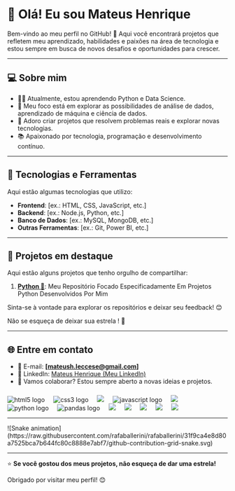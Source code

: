 # 👋 Olá! Eu sou Mateus Henrique 

Bem-vindo ao meu perfil no GitHub! 🚀 Aqui você encontrará projetos que refletem meu aprendizado, habilidades e paixões na área de tecnologia e estou sempre em busca de novos desafios e oportunidades para crescer.

---

## 💻 Sobre mim 

- 👨‍💻 Atualmente, estou aprendendo Python e Data Science.  
- 🎯 Meu foco está em explorar as possibilidades de análise de dados, aprendizado de máquina e ciência de dados.
- 🚀 Adoro criar projetos que resolvem problemas reais e explorar novas tecnologias.  
- 📚 Apaixonado por tecnologia, programação e desenvolvimento contínuo.

---

## 🚀 Tecnologias e Ferramentas  

Aqui estão algumas tecnologias que utilizo:

- **Frontend**: [ex.: HTML, CSS, JavaScript, etc.]  
- **Backend**: [ex.: Node.js, Python, etc.]  
- **Banco de Dados**: [ex.: MySQL, MongoDB, etc.]  
- **Outras Ferramentas**: [ex.: Git, Power BI, etc.]  

---

## 🌟 Projetos em destaque  

Aqui estão alguns projetos que tenho orgulho de compartilhar:

1. **[Python 🐍](https://github.com/mateus-henriquee/python)**: Meu Repositório Focado Especificadamente Em Projetos Python Desenvolvidos Por Mim

Sinta-se à vontade para explorar os repositórios e deixar seu feedback! 😊

Não se esqueça de deixar sua estrela ! 🌟 
 
---

## 🌐 Entre em contato

- 📧 E-mail: **[mateush.leccese@gmail.com]**  
- 💼 LinkedIn: [Mateus Henrique (Meu LinkedIn)](https://www.linkedin.com/in/devmateus-henriquee/) 
- 🌟 Vamos colaborar? Estou sempre aberto a novas ideias e projetos.

###

<div align="left">
  <img src="https://cdn.jsdelivr.net/gh/devicons/devicon@latest/icons/html5/html5-original.svg" height="30" alt="html5 logo"  />
  <img width="12" />
  <img src="https://cdn.jsdelivr.net/gh/devicons/devicon/icons/css3/css3-original.svg" height="30" alt="css3 logo"  />
  <img width="12" />
  <img src="https://cdn.jsdelivr.net/gh/devicons/devicon@latest/icons/bootstrap/bootstrap-original-wordmark.svg" height="30"/>
  <img width="12" />
  <img src="https://cdn.jsdelivr.net/gh/devicons/devicon/icons/javascript/javascript-original.svg" height="30" alt="javascript logo"  />
  <img width="12" />
  <img src="https://cdn.jsdelivr.net/gh/devicons/devicon@latest/icons/nodejs/nodejs-original-wordmark.svg" height="30" />
  <img width="12" />
  <img src="https://cdn.jsdelivr.net/gh/devicons/devicon/icons/python/python-original.svg" height="30" alt="python logo"  />
  <img width="12" />
  <img src="https://cdn.jsdelivr.net/gh/devicons/devicon@latest/icons/pandas/pandas-original-wordmark.svg" height="30" alt="pandas logo"  />
  <img width="12"/>
  <img src="https://cdn.jsdelivr.net/gh/devicons/devicon@latest/icons/mongodb/mongodb-plain-wordmark.svg" height="30"/>
  <img width="12" />
  <img src="https://cdn.jsdelivr.net/gh/devicons/devicon@latest/icons/microsoftsqlserver/microsoftsqlserver-plain-wordmark.svg" height="30"/>
  <img width="12" />
  <img src="https://cdn.jsdelivr.net/gh/devicons/devicon@latest/icons/trello/trello-plain-wordmark.svg" height="30"/>
  <img width="12" />
  <img src="https://cdn.jsdelivr.net/gh/devicons/devicon@latest/icons/canva/canva-original.svg" height="30"/>
  <img width="12" />
  <img src="https://cdn.jsdelivr.net/gh/devicons/devicon@latest/icons/figma/figma-original.svg" height="30" />
</div>

</div>

---

<div>
 ![Snake animation](https://raw.githubusercontent.com/rafaballerini/rafaballerini/31f9ca4e8d80a7525bca7b644fc80c8888e7abf7/github-contribution-grid-snake.svg)
</div>

---

⭐ **Se você gostou dos meus projetos, não esqueça de dar uma estrela!**  

Obrigado por visitar meu perfil! 😊  
